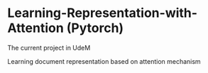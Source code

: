 # Learning-Representation-with-Attention (Pytorch)
The current project in UdeM

Learning document representation based on attention mechanism 
